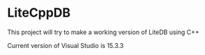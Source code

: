 # LiteCppDB
This project will try to make a working version of LiteDB using C++

Current version of Visual Studio is 15.3.3